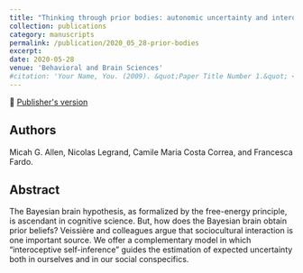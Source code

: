 ```yaml
---
title: "Thinking through prior bodies: autonomic uncertainty and interoceptive self-inference"
collection: publications
category: manuscripts
permalink: /publication/2020_05_28-prior-bodies
excerpt:
date: 2020-05-28
venue: 'Behavioral and Brain Sciences'
#citation: 'Your Name, You. (2009). &quot;Paper Title Number 1.&quot; <i>Journal 1</i>. 1(1).'
---
```


<!--more-->

📄 [Publisher's version](https://www.cambridge.org/core/journals/behavioral-and-brain-sciences/article/abs/thinking-through-prior-bodies-autonomic-uncertainty-and-interoceptive-selfinference/131DD3A5A01DE226099AAE7A64302A7F)

## Authors
Micah G. Allen, Nicolas Legrand, Camile Maria Costa Correa, and Francesca Fardo.

## Abstract
The Bayesian brain hypothesis, as formalized by the free-energy principle, is ascendant in cognitive science. But, how does the Bayesian brain obtain prior beliefs? Veissière and colleagues argue that sociocultural interaction is one important source. We offer a complementary model in which “interoceptive self-inference” guides the estimation of expected uncertainty both in ourselves and in our social conspecifics.